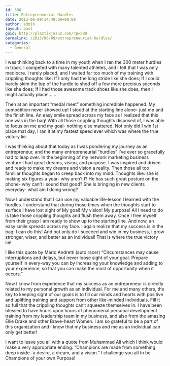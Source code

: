 ```yaml
---
id: 588
title: Entrepreneurial Hurdles
date: 2013-06-09T14:49:00+00:00
author: admin
layout: post
guid: http://plaztikjezuz.com/?p=588
permalink: /2013/06/09/entrepreneurial-hurdles/
categories:
  - General
---
```

I was thinking back to a time in my youth when I ran the 300 meter hurdles in track. I competed with many talented athletes, and I felt that I was only mediocre. I rarely placed, and I waited far too much of my training with crippling thoughts like: If I only had the long stride like she does; If I could barely skim the top of the hurdle to shed off a few more precious seconds like she does; If I had those awesome track shoes like she does, then I might actually place!&#8230;&#8230;

Then at an important &#8220;medal meet&#8221; something incredible happened. My competition never showed up! I stood at the starting line alone- just me and the finish line. An easy smile spread across my face as I realized that this one was in the bag! With all those crippling thoughts disposed of, I was able to focus on me and my goal- nothing else mattered. Not only did I win 1st place that day, I ran it at my fastest speed ever which was where the true victory lie.

I was thinking about that today as I was pondering my journey as an entrepreneur, and the many entrepreneurial &#8220;hurdles&#8221; I&#8217;ve ever so gracefully had to leap over. In the beginning of my network marketing business venture I had great dreams, vision, and purpose. I was inspired and driven and ready to make my dreams and vision a reality. Then those all too familiar thoughts began to creep back into my mind. Thoughts like: she is making six figures a year- why aren&#8217;t I? He has such great posture on the phone- why can&#8217;t I sound that good? She is bringing in new clients everyday- what am I doing wrong?

Now I understand that I can use my valuable life-lesson I learned with the hurdles. I understand that during those times when the thoughts start to surface I have lost sight of My goal! My vision! My purpose! All I need to do is take those crippling thoughts and flush them away. Once I free myself from their grasp I am ready to show up to the starting line. And now, an easy smile spreads across my face. I again realize that my success is in the bag! I can do this! And not only do I succeed and win in my business, I grow stronger, wiser, and better as an individual! That is where the true victory lie!

I like this quote by Mario Andretti (auto racer) &#8220;Circumstances may cause interruptions and delays, but never loose sight of your goal. Prepare yourself in every-way you can by increasing your knowledge and adding to your experience, so that you can make the most of opportunity when it occurs.&#8221;

Now I know from experience that my success as an entrepreneur is directly related to my personal growth as an individual. For me and many others, the key to keeping sight of our goals is to fill our minds and hearts with positive and uplifting training and support from other like-minded individuals. Fill it so full that the crippling thoughts can&#8217;t squeeze themselves in. I have been blessed to have hours upon hours of phenomenal personal development training from my leadership team in my business, and also from the amazing Ellie Drake and other Brave-heart Women. I am so grateful to be a part of this organization and I know that my business and me as an individual can only get better!

I want to leave you all with a quote from Muhammad Ali which I think would make a very appropriate ending: &#8220;Champions are made from something deep inside- a desire, a dream, and a vision.&#8221; I challenge you all to be Champions of your own Purpose!